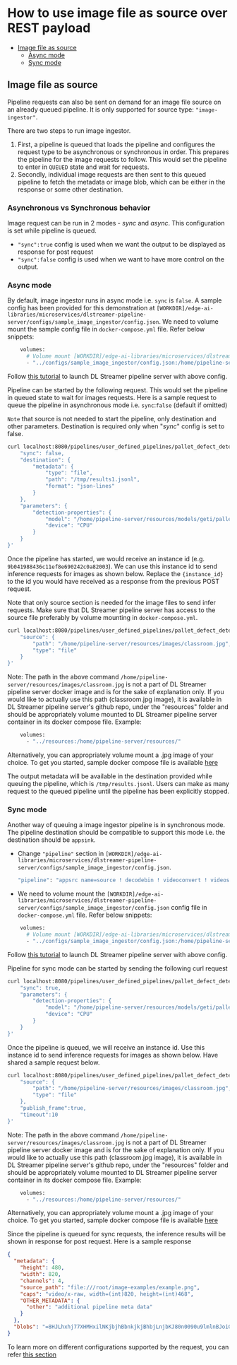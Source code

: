 # How to use image file as source over REST payload

- [Image file as source](#image-file-as-source)
    - [Async mode](#async-mode)
    - [Sync mode](#sync-mode)


## Image file as source

Pipeline requests can also be sent on demand for an image file source on an already queued pipeline. It is only supported for source type: `"image-ingestor"`. 

There are two steps to run image ingestor.
1. First, a pipeline is queued that loads the pipeline and configures the request type to be asynchronous or synchronous in order. This prepares the pipeline for the image requests to follow. This would set the pipeline to enter in `QUEUED` state and wait for requests.
2. Secondly, individual image requests are then sent to this queued pipeline to fetch the metadata or image blob, which can be either in the response or some other destination.

### Asynchronous vs Synchronous behavior
Image request can be run in 2 modes - *sync* and *async*. This configuration is set while pipeline is queued.

* `"sync":true`  config is used when we want the output to be displayed as response for post request
* `"sync":false`  config is used when we want to have more control on the output.

### Async mode

By default, image ingestor runs in async mode i.e. `sync` is `false`.
A sample config has been provided for this demonstration at `[WORKDIR]/edge-ai-libraries/microservices/dlstreamer-pipeline-server/configs/sample_image_ingestor/config.json`. We need to volume mount the sample config file in `docker-compose.yml` file. Refer below snippets:

```sh
    volumes:
      # Volume mount [WORKDIR]/edge-ai-libraries/microservices/dlstreamer-pipeline-server/configs/sample_image_ingestor/config.json to config file that DL Streamer Pipeline Server container loads.
      - "../configs/sample_image_ingestor/config.json:/home/pipeline-server/config.json"
```


Follow [this tutorial](how-to-change-dlstreamer-pipeline.md) to launch DL Streamer pipeline server with above config. 

Pipeline can be started by the following request. This would set the pipeline in queued state to wait for images requests. Here is a sample request to queue the pipeline in asynchronous mode i.e. `sync`:`false` (default if omitted)

`Note` that source is not needed to start the pipeline, only destination and other parameters. Destination is required only when "*sync*" config is set to false.

```sh
curl localhost:8080/pipelines/user_defined_pipelines/pallet_defect_detection -X POST -H 'Content-Type: application/json' -d '{
    "sync": false,
    "destination": {
        "metadata": {
            "type": "file",
            "path": "/tmp/results1.jsonl",
            "format": "json-lines"
        }
    },
    "parameters": {
        "detection-properties": {
            "model": "/home/pipeline-server/resources/models/geti/pallet_defect_detection/deployment/Detection/model/model.xml",
            "device": "CPU"
        }
    }
}'
```
Once the pipeline has started, we would receive an instance id (e.g. `9b041988436c11ef8e690242c0a82003`). We can use this instance id to send inference requests for images as shown below. Replace the `{instance_id}` to the id you would have received as a response from the previous POST request.

Note that only source section is needed for the image files to send infer requests. Make sure that DL Streamer pipeline server has access to the source file preferably by volume mounting in `docker-compose.yml`.

```sh
curl localhost:8080/pipelines/user_defined_pipelines/pallet_defect_detection/{instance_id} -X POST -H 'Content-Type: application/json' -d '{
    "source": {
        "path": "/home/pipeline-server/resources/images/classroom.jpg",
        "type": "file"
    }
}'
```
Note: The path in the above command `/home/pipeline-server/resources/images/classroom.jpg` is not a part of DL Streamer pipeline server docker image and is for the sake of explanation only. If you would like to actually use this path (classroom.jpg image), it is available in DL Streamer pipeline server's github repo, under the "resources" folder and should be appropriately volume mounted to DL Streamer pipeline server container in its docker compose file.
Example:
```sh
    volumes:
      - "../resources:/home/pipeline-server/resources/"  
```
Alternatively, you can appropriately volume mount a .jpg image of your choice.
To get you started, sample docker compose file is available [here](get-started.md#pull-the-image-and-start-container)

The output metadata will be available in the destination provided while queuing the pipeline, which is `/tmp/results.jsonl`.
Users can make as many request to the queued pipeline until the pipeline has been explicitly stopped.

### Sync mode

Another way of queuing a image ingestor pipeline is in synchronous mode. The pipeline destination should be compatible to support this mode i.e. the destination should be `appsink`.

- Change `"pipeline"` section in `[WORKDIR]/edge-ai-libraries/microservices/dlstreamer-pipeline-server/configs/sample_image_ingestor/config.json`. 

    ```sh
    "pipeline": "appsrc name=source ! decodebin ! videoconvert ! videoscale ! gvadetect name=detection ! queue ! gvametaconvert add-empty-results=true name=metaconvert ! appsink name=destination",
    ```
    
- We need to volume mount the `[WORKDIR]/edge-ai-libraries/microservices/dlstreamer-pipeline-server/configs/sample_image_ingestor/config.json` config file in `docker-compose.yml` file. Refer below snippets:

```sh
    volumes:
      # Volume mount [WORKDIR]/edge-ai-libraries/microservices/dlstreamer-pipeline-server/configs/sample_image_ingestor/config.json to config file that DL Streamer Pipeline Server container loads.
      - "../configs/sample_image_ingestor/config.json:/home/pipeline-server/config.json"
```

Follow [this tutorial](how-to-change-dlstreamer-pipeline.md) to launch DL Streamer pipeline server with above config. 

Pipeline for sync mode can be started by sending the following curl request 
```sh
curl localhost:8080/pipelines/user_defined_pipelines/pallet_defect_detection -X POST -H 'Content-Type: application/json' -d '{
    "sync": true,
    "parameters": {
        "detection-properties": {
            "model": "/home/pipeline-server/resources/models/geti/pallet_defect_detection/deployment/Detection/model/model.xml",
            "device": "CPU"
        }
    }
}'
```

Once the pipeline is queued, we will receive an instance id. Use this instance id to send inference requests for images as shown below. Have shared a sample request below. 

```sh
curl localhost:8080/pipelines/user_defined_pipelines/pallet_defect_detection/{instance_id} -X POST -H 'Content-Type: application/json' -d '{
    "source": {
        "path": "/home/pipeline-server/resources/images/classroom.jpg",
        "type": "file"
    },
    "publish_frame":true,
    "timeout":10
}'
```
Note: The path in the above command `/home/pipeline-server/resources/images/classroom.jpg` is not a part of DL Streamer pipeline server docker image and is for the sake of explanation only. If you would like to actually use this path (classroom.jpg image), it is available in DL Streamer pipeline server's github repo, under the "resources" folder and should be appropriately volume mounted to DL Streamer pipeline server container in its docker compose file.
Example:
```sh
    volumes:
      - "../resources:/home/pipeline-server/resources/"  
```
Alternatively, you can appropriately volume mount a .jpg image of your choice.
To get you started, sample docker compose file is available [here](get-started.md#pull-the-image-and-start-container)

Since the pipeline is queued for sync requests, the inference results will be shown in response for post request. Here is a sample response

```json
{
  "metadata": {
    "height": 480,
    "width": 820,
    "channels": 4,
    "source_path": "file:///root/image-examples/example.png",
    "caps": "video/x-raw, width=(int)820, height=(int)468",
    "OTHER_METADATA": {
      "other": "additional pipeline meta data"
    }
  },
  "blobs": "=8HJLhxhj77XHMHxilNKjbjhBbnkjkjBhbjLnjbKJ80n0090u9lmlnBJoiGjJKBK=76788GhjbhjK"
}
```

To learn more on different configurations supported by the request, you can refer [this section](api-reference.md) 